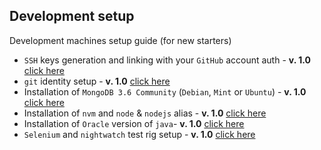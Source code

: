 Development setup
---

Development machines setup guide (for new starters)

 * `SSH` keys generation and linking with your `GitHub` account auth - __v. 1.0__ [click here](https://help.github.com/articles/connecting-to-github-with-ssh/)
 * `git` identity setup - __v. 1.0__ [click here](docs/git-id.md)
 * Installation of `MongoDB 3.6 Community` (`Debian`, `Mint` or `Ubuntu`) - __v. 1.0__ [click here](docs/MongoDB.md)
 * Installation of `nvm` and `node` & `nodejs` alias - __v. 1.0__ [click here](docs/nvm-node.md)
 * Installation of `Oracle` version of `java`- __v. 1.0__ [click here](docs/Oracle-java.md)
 * `Selenium` and `nightwatch` test rig setup - __v. 1.0__ [click here](docs/Selenium-nightwatch.md)
